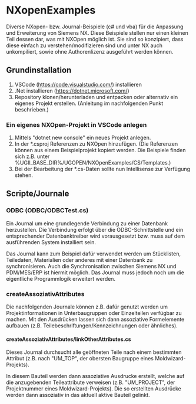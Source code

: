 # NXopenExamples
Diverse NXopen- bzw. Journal-Beispiele (c# und vba) für die Anpassung und Erweiterung von Siemens NX. Diese Beispiele stellen nur einen kleinen Teil dessen dar, was mit NXOpen möglich ist. Sie sind so konzipiert, dass diese einfach zu verstehen/modifizieren sind und unter NX auch unkompiliert, sowie ohne Authorenlizenz ausgeführt werden können. 

## Grundinstallation
 1. VSCode (https://code.visualstudio.com/) installieren
 2. .Net installieren (https://dotnet.microsoft.com/)
 3. Repository klonen/herunterladen und entpacken oder alternativ ein eigenes Projekt erstellen. (Anleitung im nachfolgenden Punkt beschrieben.)

### Ein eigenes NXOpen-Projekt in VSCode anlegen
 1. Mittels "dotnet new console" ein neues Projekt anlegen.
 2. In der *.csproj Referenzen zu NXOpen hinzufügen. (Die Referenzen können aus einem Beispielprojekt kopiert werden. Die Beispiele finden sich z.B. unter %UGII_BASE_DIR%/UGOPEN/NXOpenExamples/CS/Templates.)
 3. Bei der Bearbeitung der *.cs-Daten sollte nun Intellisense zur Verfügung stehen.

## Scripte/Journale
### ODBC (ODBC/ODBCTest.cs)
Ein Journal um eine grundlegende Verbindung zu einer Datenbank herzustellen. Die Verbindung erfolgt über die ODBC-Schnittstelle und ein entsprechender Datenbanktreiber wird vorausgesetzt bzw. muss auf dem ausführenden System installiert sein. 

Das Journal kann zum Beispiel dafür verwendet werden um Stücklisten, Teiledaten, Materialien oder anderes mit einer Datenbank zu synchronisieren. Auch die Synchronisation zwischen Siemens NX und PDM/MES/ERP ist hiermit möglich. Das Journal muss jedoch noch um die eigentliche Programmlogik erweitert werden.

### createAssoziativAttributes
Die nachfolgenden Journale können z.B. dafür genutzt werden um Projektinformationen in Unterbaugruppen oder Einzelteilen verfügbar zu machen. Mit den Ausdrücken lassen sich dann assoziative Formelemente aufbauen (z.B. Teilebeschriftungen/Kennzeichnungen oder ähnliches).

#### createAssoziativAttributes/linkOtherAttributes.cs
Dieses Journal durchsucht alle geöffneten Teile nach einem bestimmten Attribut (z.B. nach "UM_TOP", der obersten Baugruppe eines Moldwizard-Projekts).

In diesem Bauteil werden dann assoziative Ausdrucke erstellt, welche auf die anzugebenden Teileattribute verweisen (z.B. "UM_PROJECT", der Projektnummer eines Moldwizard-Projekts). Die so erstellten Ausdrücke werden dann assoziativ in das aktuell aktive Bauteil gelinkt.

